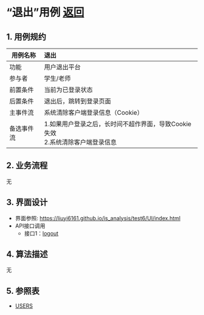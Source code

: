 # “退出”用例 [返回](../README.md)

## 1. 用例规约

|用例名称|退出|
|-------|:-------------|
|功能|用户退出平台|
|参与者|学生/老师|
|前置条件| 当前为已登录状态|
|后置条件|退出后，跳转到登录页面|
|主事件流|系统清除客户端登录信息（Cookie）|
|备选事件流|1.如果用户登录之后，长时间不超作界面，导致Cookie失效 <br/>2.系统清除客户端登录信息

## 2. 业务流程
无

## 3. 界面设计
- 界面参照: https://liuyi6161.github.io/is_analysis/test6/UI/index.html
- API接口调用
    - 接口1：[logout](../interface/logout.md)

## 4. 算法描述
无    
## 5. 参照表

- [USERS](../dataBaseDesign.md/#USERS)

